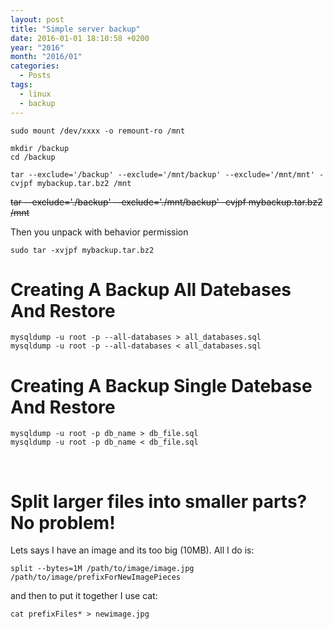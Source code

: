 ```yaml
---
layout: post
title: "Simple server backup"
date: 2016-01-01 18:10:58 +0200
year: "2016"
month: "2016/01"
categories:
  - Posts
tags:
  - linux
  - backup
---
```


```
sudo mount /dev/xxxx -o remount-ro /mnt

mkdir /backup
cd /backup

tar --exclude='/backup' --exclude='/mnt/backup' --exclude='/mnt/mnt' -cvjpf mybackup.tar.bz2 /mnt
```
<s>tar --exclude='./backup' --exclude='./mnt/backup' -cvjpf mybackup.tar.bz2 /mnt</s>

Then you unpack with behavior permission

`sudo tar -xvjpf mybackup.tar.bz2`

# Creating A Backup All Datebases And Restore

```
mysqldump -u root -p --all-databases > all_databases.sql
mysqldump -u root -p --all-databases < all_databases.sql
```

# Creating A Backup Single Datebase And Restore

```
mysqldump -u root -p db_name > db_file.sql
mysqldump -u root -p db_name < db_file.sql
```

<br />

# Split larger files into smaller parts? No problem!

Lets says I have an image and its too big (10MB). All I do is:<br />

`split --bytes=1M /path/to/image/image.jpg /path/to/image/prefixForNewImagePieces`

and then to put it together I use cat:<br />

`cat prefixFiles* > newimage.jpg`
